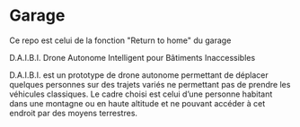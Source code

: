 # Garage
Ce repo est celui de la fonction "Return to home" du garage


D.A.I.B.I.
Drone Autonome Intelligent pour Bâtiments Inaccessibles

D.A.I.B.I. est un prototype de drone autonome permettant de déplacer quelques personnes sur des trajets variés ne permettant pas de prendre les véhicules classiques.
Le cadre choisi est celui d’une personne habitant dans une montagne ou en haute altitude et ne pouvant accéder à cet endroit par des moyens terrestres. 
